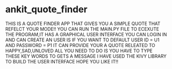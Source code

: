 # ankit_quote_finder
THIS IS A QUOTE FINDER APP THAT GIVES YOU A SIMPLE QUOTE THAT REFELCT YOUR MODE!!
YOU CAN RUN THE MAIN.PY FILE TO ECEXUTE THE PROGRAM,IT HAS A GRAPHICAL USER INTERFACE 
YOU CAN LOGIN IN AND CAN CREATE AN USER IS IF YOU WANT TO 
DEFAULT USER ID = U1 AND PASSWORD = P1
IT CAN PROVIDE YOUR A QUOTE RELEATED TO HAPPY,SAD,UNLOVED ALL YOU NEED TO DO IS YOU HAVE TO TYPE THESE KEY WORDS TO GETS A MESSAGE 
I HAVE USED THE KIVY LIBRARY TO BUILD THE USER INTERFACE 
HOPE YOU LIKE IT!!

